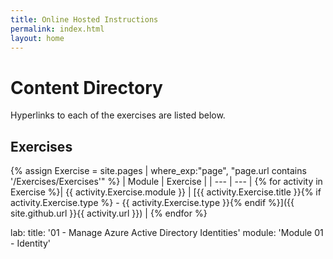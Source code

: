 ```yaml
---
title: Online Hosted Instructions
permalink: index.html
layout: home
---
```


# Content Directory

Hyperlinks to each of the exercises are listed below.

## Exercises

{% assign Exercise = site.pages | where_exp:"page", "page.url contains '/Exercises/Exercises'" %}
| Module | Exercise |
| --- | --- | 
{% for activity in Exercise  %}| {{ activity.Exercise.module }} | [{{ activity.Exercise.title }}{% if activity.Exercise.type %} - {{ activity.Exercise.type }}{% endif %}]({{ site.github.url }}{{ activity.url }}) |
{% endfor %}


lab:
    title: '01 - Manage Azure Active Directory Identities'
    module: 'Module 01 - Identity'
